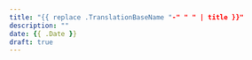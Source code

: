 ```yaml
---
title: "{{ replace .TranslationBaseName "-" " " | title }}"
description: ""
date: {{ .Date }}
draft: true
---
```


